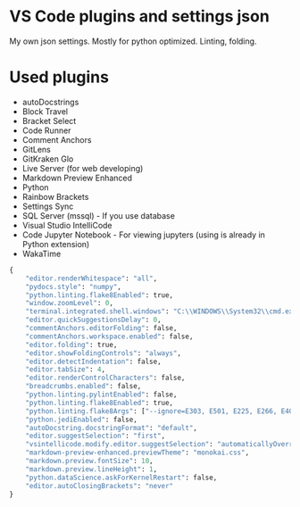 # VS Code plugins and settings json

My own json settings. Mostly for python optimized. Linting, folding.

# Used plugins

- autoDocstrings
- Block Travel
- Bracket Select
- Code Runner
- Comment Anchors
- GitLens
- GitKraken Glo
- Live Server (for web developing)
- Markdown Preview Enhanced
- Python
- Rainbow Brackets
- Settings Sync
- SQL Server (mssql) - If you use database
- Visual Studio IntelliCode
- Code Jupyter Notebook - For viewing jupyters (using is already in Python extension)
- WakaTime

```python
{
    "editor.renderWhitespace": "all",
    "pydocs.style": "numpy",
    "python.linting.flake8Enabled": true,
    "window.zoomLevel": 0,
    "terminal.integrated.shell.windows": "C:\\WINDOWS\\System32\\cmd.exe",
    "editor.quickSuggestionsDelay": 0,
    "commentAnchors.editorFolding": false,
    "commentAnchors.workspace.enabled": false,
    "editor.folding": true,
    "editor.showFoldingControls": "always",
    "editor.detectIndentation": false,
    "editor.tabSize": 4,
    "editor.renderControlCharacters": false,
    "breadcrumbs.enabled": false,
    "python.linting.pylintEnabled": false,
    "python.linting.flake8Enabled": true,
    "python.linting.flake8Args": ["--ignore=E303, E501, E225, E266, E402, E265", "--verbose"],
    "python.jediEnabled": false,
    "autoDocstring.docstringFormat": "default",
    "editor.suggestSelection": "first",
    "vsintellicode.modify.editor.suggestSelection": "automaticallyOverrodeDefaultValue",
    "markdown-preview-enhanced.previewTheme": "monokai.css",
    "markdown.preview.fontSize": 10,
    "markdown.preview.lineHeight": 1,
    "python.dataScience.askForKernelRestart": false,
    "editor.autoClosingBrackets": "never"
}
```
